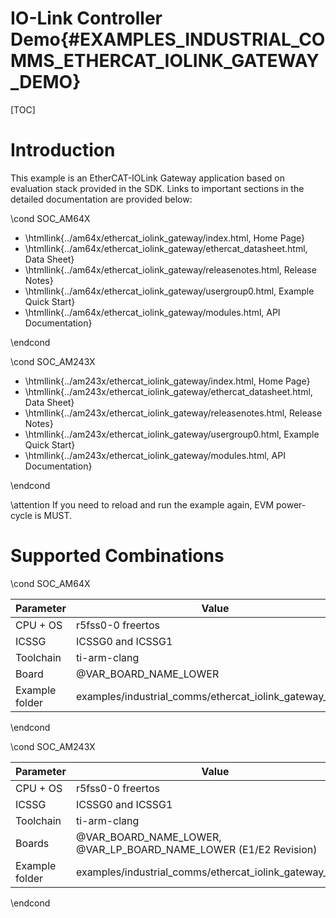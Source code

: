 # IO-Link Controller Demo{#EXAMPLES_INDUSTRIAL_COMMS_ETHERCAT_IOLINK_GATEWAY_DEMO}

[TOC]

# Introduction

This example is an EtherCAT-IOLink Gateway application based on evaluation stack provided in the SDK. Links to important sections in the detailed documentation are provided below:

\cond SOC_AM64X

- \htmllink{../am64x/ethercat_iolink_gateway/index.html, Home Page}
- \htmllink{../am64x/ethercat_iolink_gateway/ethercat_datasheet.html, Data Sheet}
- \htmllink{../am64x/ethercat_iolink_gateway/releasenotes.html, Release Notes}
- \htmllink{../am64x/ethercat_iolink_gateway/usergroup0.html, Example Quick Start}
- \htmllink{../am64x/ethercat_iolink_gateway/modules.html, API Documentation}

\endcond

\cond SOC_AM243X

- \htmllink{../am243x/ethercat_iolink_gateway/index.html, Home Page}
- \htmllink{../am243x/ethercat_iolink_gateway/ethercat_datasheet.html, Data Sheet}
- \htmllink{../am243x/ethercat_iolink_gateway/releasenotes.html, Release Notes}
- \htmllink{../am243x/ethercat_iolink_gateway/usergroup0.html, Example Quick Start}
- \htmllink{../am243x/ethercat_iolink_gateway/modules.html, API Documentation}

\endcond

\attention If you need to reload and run the example again, EVM power-cycle is MUST.

# Supported Combinations

\cond SOC_AM64X

 Parameter      | Value
 ---------------|-----------
 CPU + OS       | r5fss0-0 freertos
 ICSSG          | ICSSG0 and ICSSG1
 Toolchain      | ti-arm-clang
 Board          | @VAR_BOARD_NAME_LOWER
 Example folder | examples/industrial_comms/ethercat_iolink_gateway_demo

\endcond

\cond SOC_AM243X

 Parameter      | Value
 ---------------|-----------
 CPU + OS       | r5fss0-0 freertos
 ICSSG          | ICSSG0 and ICSSG1
 Toolchain      | ti-arm-clang
 Boards         | @VAR_BOARD_NAME_LOWER, @VAR_LP_BOARD_NAME_LOWER (E1/E2 Revision)
 Example folder | examples/industrial_comms/ethercat_iolink_gateway_demo

\endcond

